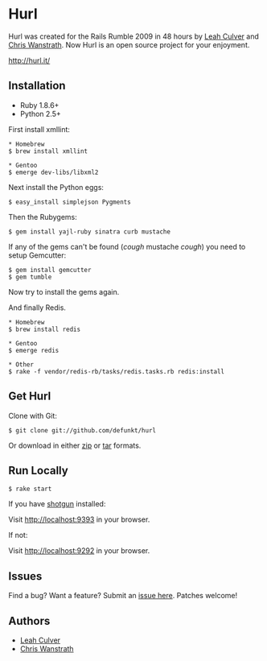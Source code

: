 Hurl
====

Hurl was created for the Rails Rumble 2009 in 48 hours by [Leah Culver][2] and [Chris Wanstrath][3].
Now Hurl is an open source project for your enjoyment. 

<http://hurl.it/>


Installation
------------

* Ruby 1.8.6+
* Python 2.5+

First install xmllint:

    * Homebrew
    $ brew install xmllint

    * Gentoo
    $ emerge dev-libs/libxml2

Next install the Python eggs:

    $ easy_install simplejson Pygments

Then the Rubygems:

    $ gem install yajl-ruby sinatra curb mustache

If any of the gems can't be found (*cough* mustache *cough*) you need
to setup Gemcutter:

    $ gem install gemcutter
    $ gem tumble

Now try to install the gems again.

And finally Redis.

    * Homebrew
    $ brew install redis

    * Gentoo
    $ emerge redis

    * Other
    $ rake -f vendor/redis-rb/tasks/redis.tasks.rb redis:install

  
Get Hurl
--------

Clone with Git:

    $ git clone git://github.com/defunkt/hurl

Or download in either [zip](http://github.com/defunkt/hurl/zipball/master) or [tar](http://github.com/defunkt/hurl/tarball/master) formats.


Run Locally
-----------

    $ rake start

If you have [shotgun](http://github.com/rtomayko/shotgun) installed:

Visit <http://localhost:9393> in your browser.

If not:

Visit <http://localhost:9292> in your browser.


Issues
------

Find a bug? Want a feature? Submit an [issue here](http://github.com/defunkt/hurl/issues). Patches welcome! 


Authors
-------

* [Leah Culver][2]
* [Chris Wanstrath][3]


[1]: http://r09.railsrumble.com/
[2]: http://github.com/leah
[3]: http://github.com/defunkt